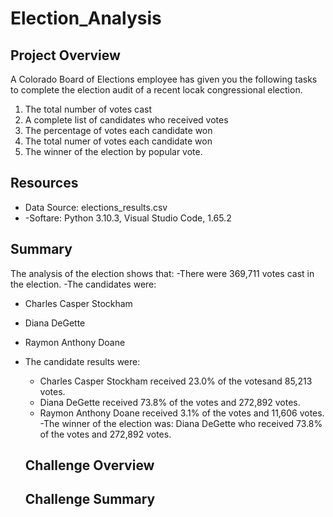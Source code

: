 # Election_Analysis
## Project Overview
A Colorado Board of Elections employee has given you the following tasks to complete the election audit of a recent locak congressional election.

1. The total number of votes cast
2. A complete list of candidates who received votes
3. The percentage of votes each candidate won
4. The total numer of votes each candidate won
5. The winner of the election by popular vote.


## Resources
- Data Source: elections_results.csv
- -Softare: Python 3.10.3, Visual Studio Code, 1.65.2

## Summary
The analysis of the election shows that:
-There were 369,711 votes cast in the election.
-The candidates were:
  - Charles Casper Stockham
  - Diana DeGette
  - Raymon Anthony Doane
- The candidate results were:
   - Charles Casper Stockham received 23.0% of the votesand 85,213 votes.
   - Diana DeGette received 73.8% of the votes and 272,892 votes.
   - Raymon Anthony Doane received 3.1% of the votes and 11,606 votes.
-The winner of the election was:
  Diana DeGette who received 73.8% of the votes and 272,892 votes.
  
  ## Challenge Overview
  
  ## Challenge Summary
  
